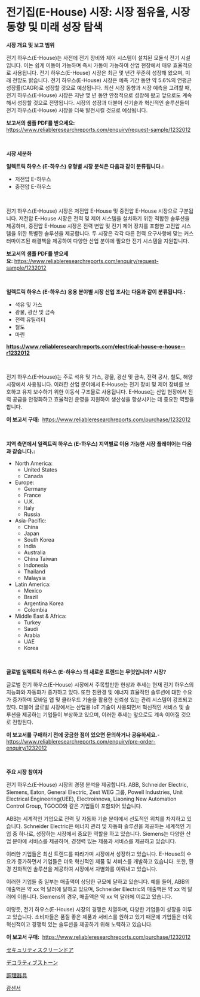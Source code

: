 <p><h1>전기집(E-House) 시장: 시장 점유율, 시장 동향 및 미래 성장 탐색</h1></p><p><strong>시장 개요 및 보고 범위</strong></p>
<p><p>전기 하우스(E-House)는 사전에 전기 장비와 제어 시스템이 설치된 모듈식 전기 시설입니다. 이는 쉽게 이동이 가능하며 즉시 가동이 가능하여 산업 현장에서 매우 효율적으로 사용됩니다. 전기 하우스(E-House) 시장은 최근 몇 년간 꾸준히 성장해 왔으며, 미래 전망도 밝습니다. 전기 하우스(E-House) 시장은 예측 기간 동안 약 5.6%의 연평균 성장률(CAGR)로 성장할 것으로 예상됩니다. 최신 시장 동향과 시장 예측을 고려할 때, 전기 하우스(E-House) 시장은 지난 몇 년 동안 안정적으로 성장해 왔고 앞으로도 계속해서 성장할 것으로 전망됩니다. 시장의 성장과 더불어 신기술과 혁신적인 솔루션들이 전기 하우스(E-House) 시장을 더욱 발전시킬 것으로 예상됩니다.</p></p>
<p><strong>보고서의 샘플 PDF를 받으세요:</strong> <a href="https://www.reliableresearchreports.com/enquiry/request-sample/1232012">https://www.reliableresearchreports.com/enquiry/request-sample/1232012</a></p>
<p>&nbsp;</p>
<p><strong>시장 세분화</strong></p>
<p><strong>일렉트릭 하우스 (E-하우스) 유형별 시장 분석은 다음과 같이 분류됩니다.:</strong></p>
<p><ul><li>저전압 E-하우스</li><li>중전압 E-하우스</li></ul></p>
<p>&nbsp;</p>
<p><p>전기 하우스(E-House) 시장은 저전압 E-House 및 중전압 E-House 시장으로 구분됩니다. 저전압 E-House 시장은 전력 및 제어 시스템을 설치하기 위한 적합한 솔루션을 제공하며, 중전압 E-House 시장은 전력 변압 및 전기 제어 장치를 포함한 고전압 시스템을 위한 특별한 솔루션을 제공합니다. 두 시장은 각각 다른 전력 요구사항에 맞는 커스터마이즈된 해결책을 제공하여 다양한 산업 분야에 필요한 전기 시스템을 지원합니다.</p></p>
<p><strong>보고서의 샘플 PDF를 받으세요:</strong>&nbsp;<a href="https://www.reliableresearchreports.com/enquiry/request-sample/1232012">https://www.reliableresearchreports.com/enquiry/request-sample/1232012</a></p>
<p>&nbsp;</p>
<p><strong> 일렉트릭 하우스 (E-하우스) 응용 분야별 시장 산업 조사는 다음과 같이 분류됩니다.:</strong></p>
<p><ul><li>석유 및 가스</li><li>광물, 광산 및 금속</li><li>전력 유틸리티</li><li>철도</li><li>마린</li></ul></p>
<p><strong><a href="https://www.reliableresearchreports.com/electrical-house-e-house--r1232012">https://www.reliableresearchreports.com/electrical-house-e-house--r1232012</a></strong></p>
<p>&nbsp;</p>
<p><p>전기 하우스(E-House)는 주로 석유 및 가스, 광물, 광산 및 금속, 전력 공사, 철도, 해양 시장에서 사용됩니다. 이러한 산업 분야에서 E-House는 전기 장비 및 제어 장비를 보호하고 유지 보수하기 위한 이동식 구조물로 사용됩니다. E-House는 산업 현장에서 전력 공급을 안정화하고 효율적인 운영을 지원하여 생산성을 향상시키는 데 중요한 역할을 합니다.</p></p>
<p><strong>이 보고서 구매:</strong>&nbsp; <a href="https://www.reliableresearchreports.com/purchase/1232012">https://www.reliableresearchreports.com/purchase/1232012</a></p>
<p>&nbsp;</p>
<p><strong>지역 측면에서 일렉트릭 하우스 (E-하우스) 지역별로 이용 가능한 시장 플레이어는 다음과 같습니다.:</strong></p>
<p><ul>
    <li>
        North America:
        <ul>
            <li>United States</li>
            <li>Canada</li>
        </ul>
    </li>
    <li>
        Europe:
        <ul>
            <li>Germany</li>
            <li>France</li>
            <li>U.K.</li>
            <li>Italy</li>
            <li>Russia</li>
        </ul>
    </li>
    <li>
        Asia-Pacific:
        <ul>
            <li>China</li>
            <li>Japan</li>
            <li>South Korea</li>
            <li>India</li>
            <li>Australia</li>
            <li>China Taiwan</li>
            <li>Indonesia</li>
            <li>Thailand</li>
            <li>Malaysia</li>
        </ul>
    </li>
    <li>
        Latin America:
        <ul>
            <li>Mexico</li>
            <li>Brazil</li>
            <li>Argentina Korea</li>
            <li>Colombia</li>
        </ul>
    </li>
    <li>
        Middle East & Africa:
        <ul>
            <li>Turkey</li>
            <li>Saudi</li>
            <li>Arabia</li>
            <li>UAE</li>
            <li>Korea</li>
        </ul>
    </li>
    </ul></p>
<p>&nbsp;</p>
<p><strong>글로벌 일렉트릭 하우스 (E-하우스) 의 새로운 트렌드는 무엇입니까? 시장?</strong></p>
<p><p>글로벌 전기 하우스(E-House) 시장에서 주목할만한 현상과 추세는 현재 전기 하우스의 지능화와 자동화가 증가하고 있다. 또한 친환경 및 에너지 효율적인 솔루션에 대한 수요가 증가하며 모바일 앱 및 클라우드 기술을 활용한 신뢰성 있는 관리 시스템이 강조되고 있다. 더불어 글로벌 시장에서는 산업용 IoT 기술이 사용되면서 혁신적인 서비스 및 솔루션을 제공하는 기업들이 부상하고 있으며, 이러한 추세는 앞으로도 계속 이어질 것으로 전망된다.</p></p>
<p><strong>이 보고서를 구매하기 전에 궁금한 점이 있으면 문의하거나 공유하세요.</strong>- <a href="https://www.reliableresearchreports.com/enquiry/pre-order-enquiry/1232012">https://www.reliableresearchreports.com/enquiry/pre-order-enquiry/1232012</a></p>
<p>&nbsp;</p>
<p><strong>주요 시장 참여자</strong></p>
<p><p>전기 하우스(E-House) 시장의 경쟁 분석을 제공합니다. ABB, Schneider Electric, Siemens, Eaton, General Electric, Zest WEG 그룹, Powell Industries, Unit Electrical Engineering(UEE), Electroinnova, Liaoning New Automation Control Group, TGOOD와 같은 기업들이 포함되어 있습니다.</p><p>ABB는 세계적인 기업으로 전력 및 자동화 기술 분야에서 선도적인 위치를 차지하고 있습니다. Schneider Electric은 에너지 관리 및 자동화 솔루션을 제공하는 세계적인 기업 중 하나로, 성장하는 시장에서 중요한 역할을 하고 있습니다. Siemens는 다양한 산업 분야에 서비스를 제공하며, 경쟁력 있는 제품과 서비스를 제공하고 있습니다.</p><p>이러한 기업들은 최신 트렌드를 따라가며 시장에서 성장하고 있습니다. E-House의 수요가 증가하면서 기업들은 더욱 혁신적인 제품 및 서비스를 개발하고 있습니다. 또한, 환경 친화적인 솔루션을 제공하여 시장에서 차별화를 이뤄내고 있습니다.</p><p>이러한 기업들 중 일부는 매출액이 상당한 규모에 달하고 있습니다. 예를 들어, ABB의 매출액은 약 xx 억 달러에 달하고 있으며, Schneider Electric의 매출액은 약 xx 억 달러에 이릅니다. Siemens의 경우, 매출액은 약 xx 억 달러에 이르고 있습니다.</p><p>이렇듯, 전기 하우스(E-House) 시장의 경쟁은 치열하며, 다양한 기업들이 성장을 이루고 있습니다. 소비자들은 품질 좋은 제품과 서비스를 원하고 있기 때문에 기업들은 더욱 혁신적이고 경쟁력 있는 솔루션을 제공하기 위해 노력하고 있습니다.</p></p>
<p><strong>이 보고서 구매:</strong>&nbsp;&nbsp;<a href="https://www.reliableresearchreports.com/purchase/1232012">https://www.reliableresearchreports.com/purchase/1232012</a></p>
<p><p><a href="https://github.com/xnljig2898992/Market-Research-Report-List-1/blob/main/680379824313.md">セキュリティスクリーンドア</a></p><p><a href="https://medium.com/@austincooper525/%E8%A3%85%E9%A3%BE%E7%9F%B3%E5%B8%82%E5%A0%B4-%E5%B8%82%E5%A0%B4cagr-%E5%B8%82%E5%A0%B4%E5%8B%95%E5%90%91-%E3%81%8A%E3%82%88%E3%81%B3%E6%88%90%E9%95%B7%E6%88%A6%E7%95%A5%E3%81%AB%E9%96%A2%E3%81%99%E3%82%8B%E6%B4%9E%E5%AF%9F-5bc8e0e2a2f4">デコラティブストーン</a></p><p><a href="https://medium.com/@austincooper525/%E8%AA%BF%E7%90%86%E5%99%A8%E5%85%B7%E3%81%AE%E5%B8%82%E5%A0%B4%E8%AA%BF%E6%9F%BB%E3%83%AC%E3%83%9D%E3%83%BC%E3%83%88-%E3%81%9D%E3%81%AE%E6%AD%B4%E5%8F%B2%E3%81%A82024%E5%B9%B4%E3%81%8B%E3%82%892031%E5%B9%B4%E3%81%BE%E3%81%A7%E3%81%AE%E4%BA%88%E6%B8%AC-1d99833d0b22">調理器具</a></p><p><a href="https://github.com/trmesnao7959541/Market-Research-Report-List-1/blob/main/960966122267.md">광센서</a></p></p>